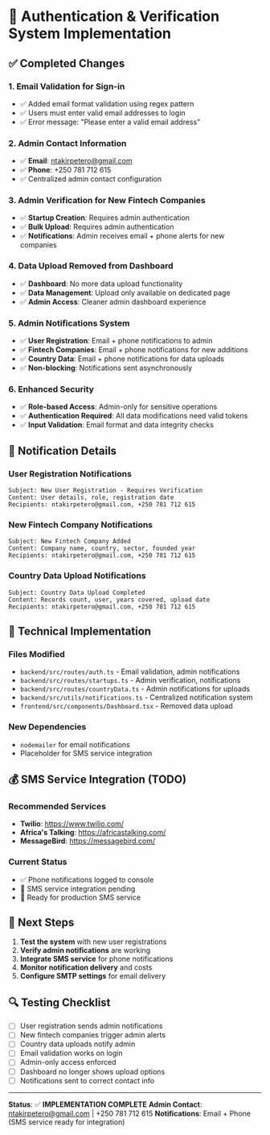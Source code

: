 # 🔐 Authentication & Verification System Implementation

## ✅ **Completed Changes**

### 1. **Email Validation for Sign-in**
- ✅ Added email format validation using regex pattern
- ✅ Users must enter valid email addresses to login
- ✅ Error message: "Please enter a valid email address"

### 2. **Admin Contact Information**
- ✅ **Email**: ntakirpetero@gmail.com
- ✅ **Phone**: +250 781 712 615
- ✅ Centralized admin contact configuration

### 3. **Admin Verification for New Fintech Companies**
- ✅ **Startup Creation**: Requires admin authentication
- ✅ **Bulk Upload**: Requires admin authentication
- ✅ **Notifications**: Admin receives email + phone alerts for new companies

### 4. **Data Upload Removed from Dashboard**
- ✅ **Dashboard**: No more data upload functionality
- ✅ **Data Management**: Upload only available on dedicated page
- ✅ **Admin Access**: Cleaner admin dashboard experience

### 5. **Admin Notifications System**
- ✅ **User Registration**: Email + phone notifications to admin
- ✅ **Fintech Companies**: Email + phone notifications for new additions
- ✅ **Country Data**: Email + phone notifications for data uploads
- ✅ **Non-blocking**: Notifications sent asynchronously

### 6. **Enhanced Security**
- ✅ **Role-based Access**: Admin-only for sensitive operations
- ✅ **Authentication Required**: All data modifications need valid tokens
- ✅ **Input Validation**: Email format and data integrity checks

## 📧 **Notification Details**

### **User Registration Notifications**
```
Subject: New User Registration - Requires Verification
Content: User details, role, registration date
Recipients: ntakirpetero@gmail.com, +250 781 712 615
```

### **New Fintech Company Notifications**
```
Subject: New Fintech Company Added
Content: Company name, country, sector, founded year
Recipients: ntakirpetero@gmail.com, +250 781 712 615
```

### **Country Data Upload Notifications**
```
Subject: Country Data Upload Completed
Content: Records count, user, years covered, upload date
Recipients: ntakirpetero@gmail.com, +250 781 712 615
```

## 🔧 **Technical Implementation**

### **Files Modified**
- `backend/src/routes/auth.ts` - Email validation, admin notifications
- `backend/src/routes/startups.ts` - Admin verification, notifications
- `backend/src/routes/countryData.ts` - Admin notifications for uploads
- `backend/src/utils/notifications.ts` - Centralized notification system
- `frontend/src/components/Dashboard.tsx` - Removed data upload

### **New Dependencies**
- `nodemailer` for email notifications
- Placeholder for SMS service integration

## 💰 **SMS Service Integration (TODO)**

### **Recommended Services**
- **Twilio**: https://www.twilio.com/
- **Africa's Talking**: https://africastalking.com/
- **MessageBird**: https://messagebird.com/

### **Current Status**
- ✅ Phone notifications logged to console
- 🔄 SMS service integration pending
- 📱 Ready for production SMS service

## 🚀 **Next Steps**

1. **Test the system** with new user registrations
2. **Verify admin notifications** are working
3. **Integrate SMS service** for phone notifications
4. **Monitor notification delivery** and costs
5. **Configure SMTP settings** for email delivery

## 🔍 **Testing Checklist**

- [ ] User registration sends admin notifications
- [ ] New fintech companies trigger admin alerts
- [ ] Country data uploads notify admin
- [ ] Email validation works on login
- [ ] Admin-only access enforced
- [ ] Dashboard no longer shows upload options
- [ ] Notifications sent to correct contact info

---

**Status**: ✅ **IMPLEMENTATION COMPLETE**
**Admin Contact**: ntakirpetero@gmail.com | +250 781 712 615
**Notifications**: Email + Phone (SMS service ready for integration)
